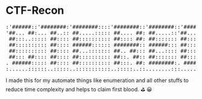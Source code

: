 # CTF-Recon

<pre>
:'######::'########:'########::::'########::'########::'######:::'#######::'##::: ##:
'##... ##:... ##..:: ##.....::::: ##.... ##: ##.....::'##... ##:'##.... ##: ###:: ##:
 ##:::..::::: ##:::: ##:::::::::: ##:::: ##: ##::::::: ##:::..:: ##:::: ##: ####: ##:
 ##:::::::::: ##:::: ######:::::: ########:: ######::: ##::::::: ##:::: ##: ## ## ##:
 ##:::::::::: ##:::: ##...::::::: ##.. ##::: ##...:::: ##::::::: ##:::: ##: ##. ####:
 ##::: ##:::: ##:::: ##:::::::::: ##::. ##:: ##::::::: ##::: ##: ##:::: ##: ##:. ###:
. ######::::: ##:::: ##:::::::::: ##:::. ##: ########:. ######::. #######:: ##::. ##:
:......::::::..:::::..:::::::::::..:::::..::........:::......::::.......:::..::::..::
</pre>

I made this for my automate things like enumeration and all other
stuffs to reduce time complexity and helps to claim first blood. ⛳ 😀


